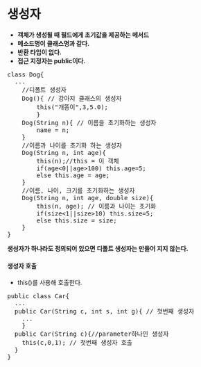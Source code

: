 # 생성자
- **객체가 생성될 때 필드에게 초기값을 제공하는 메서드**
- **메소드명이 클래스명과 같다.**
- **반환 타입이 없다.**
- **접근 지정자는 public이다.**
<pre>class Dog{
  ...
	//디폴트 생성자
	Dog(){ // 강아지 클래스의 생성자
		this("개똥이",3,5.0);
		}
	Dog(String n){ // 이름을 초기화하는 생성자
		name = n;
	}
	//이름과 나이를 초기화 하는 생성자
    Dog(String n, int age){
		this(n);//this = 이 객체
		if(age<0||age>100) this.age=5;
		else this.age = age;
	}
	//이름, 나이, 크기를 초기화하는 생성자
	Dog(String n, int age, double size){
		this(n, age); // 이름과 나이는 초기화
		if(size<1||size>10) this.size=5;
		else this.size = size;
	}
}</pre>
**생성자가 하나라도 정의되어 있으면 디폴트 생성자는 만들어 지지 않는다.**
#### 생성자 호출
- this()를 사용해 호출한다.
<pre>public class Car{
  ...
  public Car(String c, int s, int g){ // 첫번째 생성자
    ...
    }
  public Car(String c){//parameter하나인 생성자
    this(c,0,1); // 첫번째 생성자 호출
  }
}</pre>
